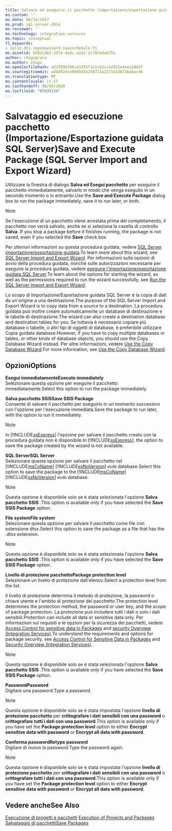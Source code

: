 ```yaml
---
title: Salvare ed eseguire il pacchetto (importazione/esportazione guidata SQL Server) | Microsoft Docs
ms.custom: ''
ms.date: 06/14/2017
ms.prod: sql-server-2014
ms.reviewer: ''
ms.technology: integration-services
ms.topic: conceptual
f1_keywords:
- sql12.dts.impexpwizard.saveschedule.f1
ms.assetid: b582c462-3d7a-4a4c-a2a2-2c79fedab75a
author: chugugrace
ms.author: chugu
ms.openlocfilehash: a23f69bf66ca3355f1e1c62cc42d51e4aea3da5f
ms.sourcegitcommit: ad4d92dce894592a259721a1571b1d8736abacdb
ms.translationtype: MT
ms.contentlocale: it-IT
ms.lasthandoff: 08/04/2020
ms.locfileid: "87635134"
---
```

# <a name="save-and-execute-package-sql-server-import-and-export-wizard"></a><span data-ttu-id="a97a8-102">Salvataggio ed esecuzione pacchetto (Importazione/Esportazione guidata SQL Server)</span><span class="sxs-lookup"><span data-stu-id="a97a8-102">Save and Execute Package (SQL Server Import and Export Wizard)</span></span>
  <span data-ttu-id="a97a8-103">Utilizzare la finestra di dialogo **Salva ed Esegui pacchetto** per eseguire il pacchetto immediatamente, salvarlo in modo che venga eseguito in un secondo momento o in entrambi.</span><span class="sxs-lookup"><span data-stu-id="a97a8-103">Use the **Save and Execute Package** dialog box to run the package immediately, save it to run later, or both.</span></span>  
  
> [!NOTE]  
>  <span data-ttu-id="a97a8-104"> Se l'esecuzione di un pacchetto viene arrestata prima del completamento, il pacchetto non verrà salvato, anche se si seleziona la casella di controllo **Salva** .</span><span class="sxs-lookup"><span data-stu-id="a97a8-104">If you stop a package before it finishes running, the package is not saved, even if you selected the **Save** check box.</span></span>  
  
 <span data-ttu-id="a97a8-105">Per ulteriori informazioni su questa procedura guidata, vedere [SQL Server importazione/esportazione guidata](import-and-export-data-with-the-sql-server-import-and-export-wizard.md).</span><span class="sxs-lookup"><span data-stu-id="a97a8-105">To learn more about this wizard, see [SQL Server Import and Export Wizard](import-and-export-data-with-the-sql-server-import-and-export-wizard.md).</span></span> <span data-ttu-id="a97a8-106">Per informazioni sulle opzioni di avvio della procedura guidata, nonché sulle autorizzazioni necessarie per eseguire la procedura guidata, vedere [eseguire l'importazione/esportazione guidata SQL Server](start-the-sql-server-import-and-export-wizard.md).</span><span class="sxs-lookup"><span data-stu-id="a97a8-106">To learn about the options for starting the wizard, as well as the permissions required to run the wizard successfully, see [Run the SQL Server Import and Export Wizard](start-the-sql-server-import-and-export-wizard.md).</span></span>  
  
 <span data-ttu-id="a97a8-107">Lo scopo di Importazione/Esportazione guidata SQL Server è la copia di dati da un'origine a una destinazione.</span><span class="sxs-lookup"><span data-stu-id="a97a8-107">The purpose of the SQL Server Import and Export Wizard is to copy data from a source to a destination.</span></span> <span data-ttu-id="a97a8-108">La procedura guidata può inoltre creare automaticamente un database di destinazione e le tabelle di destinazione.</span><span class="sxs-lookup"><span data-stu-id="a97a8-108">The wizard can also create a destination database and destination tables for you.</span></span> <span data-ttu-id="a97a8-109">Se tuttavia è necessario copiare più database o tabelle, o altri tipi di oggetti di database, è preferibile utilizzare Copia guidata database.</span><span class="sxs-lookup"><span data-stu-id="a97a8-109">However, if you have to copy multiple databases or tables, or other kinds of database objects, you should use the Copy Database Wizard instead.</span></span> <span data-ttu-id="a97a8-110">Per altre informazioni, vedere [Use the Copy Database Wizard](../../relational-databases/databases/use-the-copy-database-wizard.md).</span><span class="sxs-lookup"><span data-stu-id="a97a8-110">For more information, see [Use the Copy Database Wizard](../../relational-databases/databases/use-the-copy-database-wizard.md).</span></span>  
  
## <a name="options"></a><span data-ttu-id="a97a8-111">Opzioni</span><span class="sxs-lookup"><span data-stu-id="a97a8-111">Options</span></span>  
 <span data-ttu-id="a97a8-112">**Esegui immediatamente**</span><span class="sxs-lookup"><span data-stu-id="a97a8-112">**Execute immediately**</span></span>  
 <span data-ttu-id="a97a8-113">Selezionare questa opzione per eseguire il pacchetto immediatamente.</span><span class="sxs-lookup"><span data-stu-id="a97a8-113">Select this option to run the package immediately.</span></span>  
  
 <span data-ttu-id="a97a8-114">**Salva pacchetto SSIS**</span><span class="sxs-lookup"><span data-stu-id="a97a8-114">**Save SSIS Package**</span></span>  
 <span data-ttu-id="a97a8-115">Consente di salvare il pacchetto per eseguirlo in un momento successivo con l'opzione per l'esecuzione immediata.</span><span class="sxs-lookup"><span data-stu-id="a97a8-115">Save the package to run later, with the option to run it immediately.</span></span>  
  
> [!NOTE]  
>  <span data-ttu-id="a97a8-116">In [!INCLUDE[ssExpress](../../includes/ssexpress-md.md)] l'opzione per salvare il pacchetto creato con la procedura guidata non è disponibile.</span><span class="sxs-lookup"><span data-stu-id="a97a8-116">In [!INCLUDE[ssExpress](../../includes/ssexpress-md.md)], the option to save the package created by the wizard is not available.</span></span>  
  
 <span data-ttu-id="a97a8-117">**SQL Server**</span><span class="sxs-lookup"><span data-stu-id="a97a8-117">**SQL Server**</span></span>  
 <span data-ttu-id="a97a8-118">Selezionare questa opzione per salvare il pacchetto nel [!INCLUDE[msCoName](../../includes/msconame-md.md)] [!INCLUDE[ssNoVersion](../../includes/ssnoversion-md.md)] `msdb` database.</span><span class="sxs-lookup"><span data-stu-id="a97a8-118">Select this option to save the package to the [!INCLUDE[msCoName](../../includes/msconame-md.md)] [!INCLUDE[ssNoVersion](../../includes/ssnoversion-md.md)] `msdb` database.</span></span>  
  
> [!NOTE]  
>  <span data-ttu-id="a97a8-119">Questa opzione è disponibile solo se è stata selezionata l'opzione **Salva pacchetto SSIS** .</span><span class="sxs-lookup"><span data-stu-id="a97a8-119">This option is available only if you have selected the **Save SSIS Package** option.</span></span>  
  
 <span data-ttu-id="a97a8-120">**File system**</span><span class="sxs-lookup"><span data-stu-id="a97a8-120">**File system**</span></span>  
 <span data-ttu-id="a97a8-121">Selezionare questa opzione per salvare il pacchetto come file con estensione dtsx.</span><span class="sxs-lookup"><span data-stu-id="a97a8-121">Select this option to save the package as a file that has the .dtsx extension.</span></span>  
  
> [!NOTE]  
>  <span data-ttu-id="a97a8-122">Questa opzione è disponibile solo se è stata selezionata l'opzione **Salva pacchetto SSIS** .</span><span class="sxs-lookup"><span data-stu-id="a97a8-122">This option is available only if you have selected the **Save SSIS Package** option.</span></span>  
  
 <span data-ttu-id="a97a8-123">**Livello di protezione pacchetto**</span><span class="sxs-lookup"><span data-stu-id="a97a8-123">**Package protection level**</span></span>  
 <span data-ttu-id="a97a8-124">Selezionare un livello di protezione dall'elenco.</span><span class="sxs-lookup"><span data-stu-id="a97a8-124">Select a protection level from the list.</span></span>  
  
 <span data-ttu-id="a97a8-125">Il livello di protezione determina il metodo di protezione, la password o chiave utente e l'ambito di protezione del pacchetto.</span><span class="sxs-lookup"><span data-stu-id="a97a8-125">The protection level determines the protection method, the password or user key, and the scope of package protection.</span></span> <span data-ttu-id="a97a8-126">La protezione può includere tutti i dati o solo i dati sensibili.</span><span class="sxs-lookup"><span data-stu-id="a97a8-126">Protection can include all data or sensitive data only.</span></span> <span data-ttu-id="a97a8-127">Per informazioni sui requisiti e le opzioni per la sicurezza dei pacchetti, vedere [Access Control for sensitive data in Packages](../security/access-control-for-sensitive-data-in-packages.md) and [security Overview &#40;Integration Services&#41;](../security/security-overview-integration-services.md).</span><span class="sxs-lookup"><span data-stu-id="a97a8-127">To understand the requirements and options for package security, see [Access Control for Sensitive Data in Packages](../security/access-control-for-sensitive-data-in-packages.md) and [Security Overview &#40;Integration Services&#41;](../security/security-overview-integration-services.md).</span></span>  
  
> [!NOTE]  
>  <span data-ttu-id="a97a8-128">Questa opzione è disponibile solo se è stata selezionata l'opzione **Salva pacchetto SSIS** .</span><span class="sxs-lookup"><span data-stu-id="a97a8-128">This option is available only if you have selected the **Save SSIS Package** option.</span></span>  
  
 <span data-ttu-id="a97a8-129">**Password**</span><span class="sxs-lookup"><span data-stu-id="a97a8-129">**Password**</span></span>  
 <span data-ttu-id="a97a8-130">Digitare una password.</span><span class="sxs-lookup"><span data-stu-id="a97a8-130">Type a password.</span></span>  
  
> [!NOTE]  
>  <span data-ttu-id="a97a8-131">Questa opzione è disponibile solo se è stata impostata l'opzione **livello di protezione pacchetto** per **crittografare i dati sensibili con una password** o **crittografare tutti i dati con una password**.</span><span class="sxs-lookup"><span data-stu-id="a97a8-131">This option is available only if you have set the **Package protection level** option to either **Encrypt sensitive data with password** or **Encrypt all data with password**.</span></span>  
  
 <span data-ttu-id="a97a8-132">**Conferma password**</span><span class="sxs-lookup"><span data-stu-id="a97a8-132">**Retype password**</span></span>  
 <span data-ttu-id="a97a8-133">Digitare di nuovo la password.</span><span class="sxs-lookup"><span data-stu-id="a97a8-133">Type the password again.</span></span>  
  
> [!NOTE]  
>  <span data-ttu-id="a97a8-134">Questa opzione è disponibile solo se è stata impostata l'opzione **livello di protezione pacchetto** per **crittografare i dati sensibili con una password** o **crittografare tutti i dati con una password**.</span><span class="sxs-lookup"><span data-stu-id="a97a8-134">This option is available only if you have set the **Package protection level** option to either **Encrypt sensitive data with password** or **Encrypt all data with password**.</span></span>  
  
## <a name="see-also"></a><span data-ttu-id="a97a8-135">Vedere anche</span><span class="sxs-lookup"><span data-stu-id="a97a8-135">See Also</span></span>  
 <span data-ttu-id="a97a8-136">[Esecuzione di progetti e pacchetti](../packages/run-integration-services-ssis-packages.md) </span><span class="sxs-lookup"><span data-stu-id="a97a8-136">[Execution of Projects and Packages](../packages/run-integration-services-ssis-packages.md) </span></span>  
 [<span data-ttu-id="a97a8-137">Salvataggio di pacchetti</span><span class="sxs-lookup"><span data-stu-id="a97a8-137">Save Packages</span></span>](../save-packages.md)  
  
  
